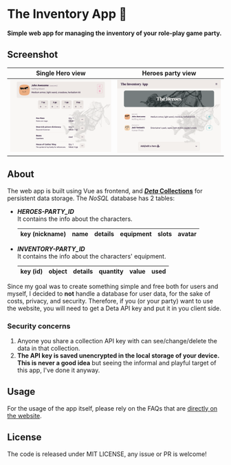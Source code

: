 # The Inventory App 🦹

**Simple web app for managing the inventory of your role-play game party.**

## Screenshot

| Single Hero view | Heroes party view |
|-|-|
![screenshot](/public/screenshot3.png) | ![screenshot](/public/screenshot2.png)


## About  

The web app is built using Vue as frontend, and [***Deta* Collections**](https://deta.space/docs/en/use/your-data/collections) for persistent data storage. The *NoSQL* database has 2 tables:

- ***HEROES-PARTY_ID***  
    It contains the info about the characters.

    | key (nickname) | name | details |  equipment | slots | avatar |
    |-|-|-|-|-|-|

- ***INVENTORY-PARTY_ID***  
    It contains the info about the characters' equipment.

    | key (id) |object | details | quantity | value | used |
    |-|-|-|-|-|-|


Since my goal was to create something simple and free both for users and myself, I decided to **not** handle a database for user data, for the sake of costs, privacy, and security. Therefore, if you (or your party) want to use the website, you will need to get a Deta API key and put it in you client side.

### Security concerns

1. Anyone you share a collection API key with can see/change/delete the data in that collection.
2. **The API key is saved unencrypted in the local storage of your device. This is never a good idea** but seeing the informal and playful target of this app, I've done it anyway.

## Usage

For the usage of the app itself, please rely on the FAQs that are [directly on the website](https://inventory.jacksalici.com/about/).

## License

The code is released under MIT LICENSE, any issue or PR is welcome!  
  
